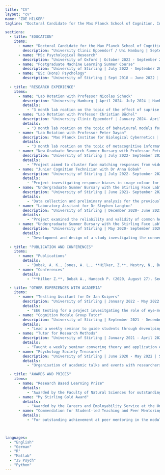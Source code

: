```yaml
---
title: "CV"
layout: "cv"
name: "ZOE HILKER"
tagline: "Doctoral Candidate for the Max Planck School of Cognition. Interesed in cognitive modelling and pain."

sections:
  - title: "EDUCATION"
    items:
      - name: "Doctoral Candidate for the Max Planck School of Cognition"
        description: "University Clinic Eppendorf / Uni Hamburg | September 2024 - August 2027 (In Progress) | Hamburg, Germany"
      - name: "MSc Psychological Research"
        description: "University of Oxford | October 2022 - September 2023 | Oxford, UK"
      - name: "Postgraduate Machine Learning Summer Course"
        description: "University of Stirling | July 2022 - September 2022 | Stirling, UK"
      - name: "BSc (Hons) Psychology"
        description: "University of Stirling | Sept 2018 – June 2022 | Stirling, UK"
  
  - title: "RESEARCH EXPERIENCE"
    items:
      - name: "Lab Rotation with Professor Nicolas Schuck"
        description: "University Hamburg | April 2024- July 2024 | Hamburg, Germany | *Funded by the Max Planck School of Cognition*"
        details:
          - "3 month lab roation on the topic of the effect of suprise in reinforcment learning between younger and older adults."
      - name: "Lab Rotation with Professor Christian Büchel"
        description: "University Clinic Eppendorf | January 2024- April 2024 | Hamburg, Germany | *Funded by the Max Planck School of Cognition*"
        details:
          - "3 month lab roation on the topic of behavioural models for the updating and extinction of pain percepts."
      - name: "Lab Rotation with Professor Peter Dayan"
        description: "Max Planck Institue for Biological Cybernetics | September 2023- December 2024 | Tübingen, Germany | *Funded by the Max Planck School of Cognition*"
        details:
          - "3 month lab roation on the topic of metacognitive information theory as a new measure of confidence."
      - name: "New Graduate Research Summer Bursary with Professor Peter Hancock "
        description: "University of Stirling | July 2022- September 2022 | Stirling, UK| *Funded by the Experimental Psychology Society*"
        details:
          - "Project aimed to cluster face matching responses from widely used face matching tasks."
      - name: "Junior Cognition Technician with Dr Anna Bobak"
        description: "University of Stirling | July 2022- September 2022 | Stirling, UK| *Funded by the Leverhulme Trust*"
        details:
          - "Project investigating response biases in image colour for face matiching."
      - name: "Undergraduate Summer Bursary with the Stirling Face Lab"
        description: "University of Stirling | June 2021- September 2021 | Stirling, UK| *Funded by the Engineering and Physical Science Research Council*"
        details:
          - "Data collection and preliminary analysis for the previously developed face paradolia study, investigating the link between detecting face pareidolia and holisitc face processing."
      - name: "Laboratory Assitant for Dr Stephen Langton"
        description: "University of Stirling | December 2020- June 2021 | Stirling, UK| *Funded by the Experimental Psychology Society*"
        details:
          - "Project examined the reliability and validity of common holisitc face processing tasks in online testing."
      - name: "Undergraduate Summer Bursary with the Stirling Face Lab"
        description: "University of Stirling | May 2020- September 2020 | Stirling, UK| *Funded by the Engineering and Physical Science Research Council*"
        details:
          - "Development and design of a study investigating the connection between the detection of face pareidolia and different measurements of holisitic face processing."    
          
  - title: "PUBLICATION AND CONFERENCES"
    items:
      - name: "Publications"
        details:
          - "Bobak, A. K., Jones, A. L., **Hilker, Z.**, Mestry, N., Bate, S., & Hancock, P. J. (2023). Data-driven studies in Face Identity Processing rely on the quality of the tests and data sets. *Cortex*."
      - name: "Conferences"
        details:
          - "**Hilker Z.**, Bobak A., Hancock P. (2020, August 27). Seeing Faces in Things: Stirling Face Pareidolia Test [poster presentation]. *British Psychology Society – Cognitive Section Conference*."

  - title: "OTHER EXPERIENCES WITH ACADEMIA"
    items:
      - name: "Testting Assitant for Dr Jan Kuipers"
        description: "University of Stirling | January 2022 - May 2022 | Stirling, UK"
        details:
          - "EEG testing for a project invesitgating the role of eye-movement in the N170 for face recognition."
      - name: "Cognition Module Group Tutor"
        description: "University of Stirling | September 2021 - December 2021 | Stirling, UK "
        details:
          - "Lead a weekly seminar to guide students through deveolping a research project: from intial ideal to data colllection and anylsis."
      - name: "Tutor for Research Methods"
        description: "University of Stirling | January 2021 - April 2021 | January 2022 - April 2022 |Stirling, UK "
        details:
          - "Taught a weekly seminar convering theory and application of research methods in Jamovi, SPSS and R."
      - name: "Psychology Society Treasurer"
        description: "University of Stirling | June 2020 - May 2022 | Stirling, UK "
        details:
          - "Organisation of academic talks and events with researchers from within and outside the University of Stirling."

  - title: "AWARDS AND PRICES"
    items:
      - name: "Research Based Learning Prize"
        details:
          - "Awarded by the Faculty of Natural Sciences for outstanding achievement in integrating research into learning during completion of the Psychology Undergraduate Degree Programme."
      - name: "My Stirling Gold Award"
        details:
          - "Awarded by the Careers and Employability Service at the University of Stirling in recognition of 200 hours of extracurricular activities during the academic year."
      - name: "Commendation for Student-led Teaching and Peer Mentoring"
        details:
          - "For outstanding achievement at peer mentoring in the module ‘Research Methods’. "
      


languages: 
  - "English"
  - "German"
  - "R"
  - "Matlab"
  - "JS Psych"
  - "Python"
---
```

